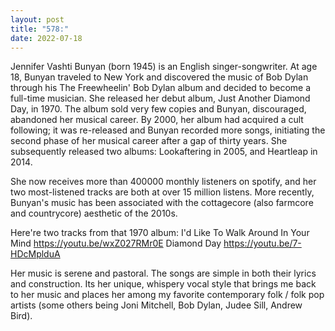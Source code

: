 ```yaml
---
layout: post
title: "578:"
date: 2022-07-18
---
```


Jennifer Vashti Bunyan (born 1945) is an English singer-songwriter. At age 18, Bunyan traveled to New York and discovered the music of Bob Dylan through his The Freewheelin' Bob Dylan album and decided to become a full-time musician. She released her debut album, Just Another Diamond Day, in 1970. The album sold very few copies and Bunyan, discouraged, abandoned her musical career. By 2000, her album had acquired a cult following; it was re-released and Bunyan recorded more songs, initiating the second phase of her musical career after a gap of thirty years. She subsequently released two albums: Lookaftering in 2005, and Heartleap in 2014.

She now receives more than 400000 monthly listeners on spotify, and her two most-listened tracks are both at over 15 million listens. More recently, Bunyan's music has been associated with the cottagecore (also farmcore and countrycore) aesthetic of the 2010s.

Here're two tracks from that 1970 album:
 I'd Like To Walk Around In Your Mind
https://youtu.be/wxZ027RMr0E
 Diamond Day
https://youtu.be/7-HDcMplduA

Her music is serene and pastoral. The songs are simple in both their lyrics and construction. Its her unique, whispery vocal style that brings me back to her music and places her among my favorite contemporary folk / folk pop artists (some others being Joni Mitchell, Bob Dylan, Judee Sill, Andrew Bird).
